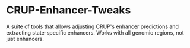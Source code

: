 # CRUP-Enhancer-Tweaks
A suite of tools that allows adjusting CRUP's enhancer predictions and extracting state-specific enhancers. Works with all genomic regions, not just enhancers.
